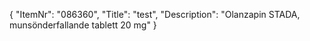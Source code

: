{
  "ItemNr": "086360",
  "Title": "test",
  "Description": "Olanzapin STADA, munsönderfallande tablett 20 mg"
}